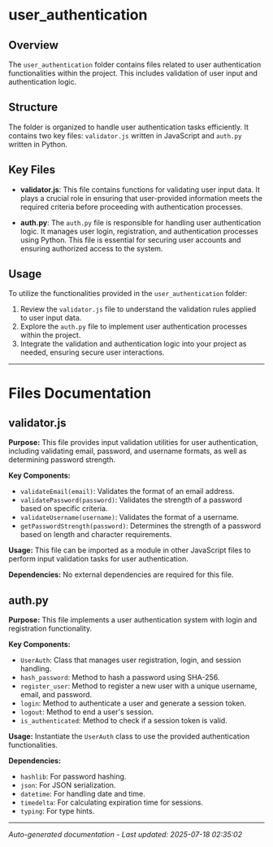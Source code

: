 # user_authentication

## Overview
The `user_authentication` folder contains files related to user authentication functionalities within the project. This includes validation of user input and authentication logic.

## Structure
The folder is organized to handle user authentication tasks efficiently. It contains two key files: `validator.js` written in JavaScript and `auth.py` written in Python.

## Key Files
- **validator.js**: This file contains functions for validating user input data. It plays a crucial role in ensuring that user-provided information meets the required criteria before proceeding with authentication processes.
  
- **auth.py**: The `auth.py` file is responsible for handling user authentication logic. It manages user login, registration, and authentication processes using Python. This file is essential for securing user accounts and ensuring authorized access to the system.

## Usage
To utilize the functionalities provided in the `user_authentication` folder:
1. Review the `validator.js` file to understand the validation rules applied to user input data.
2. Explore the `auth.py` file to implement user authentication processes within the project.
3. Integrate the validation and authentication logic into your project as needed, ensuring secure user interactions.

---

# Files Documentation

## validator.js

**Purpose:** This file provides input validation utilities for user authentication, including validating email, password, and username formats, as well as determining password strength.

**Key Components:**
- `validateEmail(email)`: Validates the format of an email address.
- `validatePassword(password)`: Validates the strength of a password based on specific criteria.
- `validateUsername(username)`: Validates the format of a username.
- `getPasswordStrength(password)`: Determines the strength of a password based on length and character requirements.

**Usage:** This file can be imported as a module in other JavaScript files to perform input validation tasks for user authentication.

**Dependencies:** No external dependencies are required for this file.

## auth.py

**Purpose:** This file implements a user authentication system with login and registration functionality.

**Key Components:**
- `UserAuth`: Class that manages user registration, login, and session handling.
- `hash_password`: Method to hash a password using SHA-256.
- `register_user`: Method to register a new user with a unique username, email, and password.
- `login`: Method to authenticate a user and generate a session token.
- `logout`: Method to end a user's session.
- `is_authenticated`: Method to check if a session token is valid.

**Usage:** Instantiate the `UserAuth` class to use the provided authentication functionalities.

**Dependencies:**
- `hashlib`: For password hashing.
- `json`: For JSON serialization.
- `datetime`: For handling date and time.
- `timedelta`: For calculating expiration time for sessions.
- `typing`: For type hints.

---
*Auto-generated documentation - Last updated: 2025-07-18 02:35:02*
